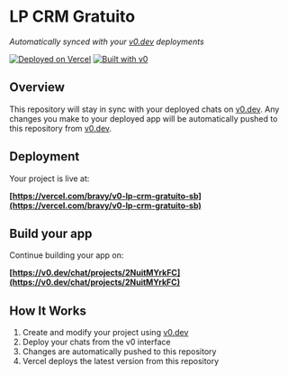 # LP CRM Gratuito

*Automatically synced with your [v0.dev](https://v0.dev) deployments*

[![Deployed on Vercel](https://img.shields.io/badge/Deployed%20on-Vercel-black?style=for-the-badge&logo=vercel)](https://vercel.com/bravy/v0-lp-crm-gratuito-sb)
[![Built with v0](https://img.shields.io/badge/Built%20with-v0.dev-black?style=for-the-badge)](https://v0.dev/chat/projects/2NuitMYrkFC)

## Overview

This repository will stay in sync with your deployed chats on [v0.dev](https://v0.dev).
Any changes you make to your deployed app will be automatically pushed to this repository from [v0.dev](https://v0.dev).

## Deployment

Your project is live at:

**[https://vercel.com/bravy/v0-lp-crm-gratuito-sb](https://vercel.com/bravy/v0-lp-crm-gratuito-sb)**

## Build your app

Continue building your app on:

**[https://v0.dev/chat/projects/2NuitMYrkFC](https://v0.dev/chat/projects/2NuitMYrkFC)**

## How It Works

1. Create and modify your project using [v0.dev](https://v0.dev)
2. Deploy your chats from the v0 interface
3. Changes are automatically pushed to this repository
4. Vercel deploys the latest version from this repository
